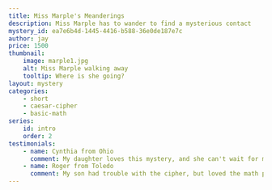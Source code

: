 ```yaml
---
title: Miss Marple's Meanderings
description: Miss Marple has to wander to find a mysterious contact
mystery_id: ea7e6b4d-1445-4416-b588-36e0de187e7c
author: jay
price: 1500
thumbnail: 
    image: marple1.jpg
    alt: Miss Marple walking away
    tooltip: Where is she going?
layout: mystery 
categories:
    - short
    - caesar-cipher
    - basic-math
series:
    id: intro
    order: 2    
testimonials:
    - name: Cynthia from Ohio
      comment: My daughter loves this mystery, and she can't wait for more adventures of Miss Marple!
    - name: Roger from Toledo
      comment: My son had trouble with the cipher, but loved the math puzzle.  Do more of those, please.
---
```


